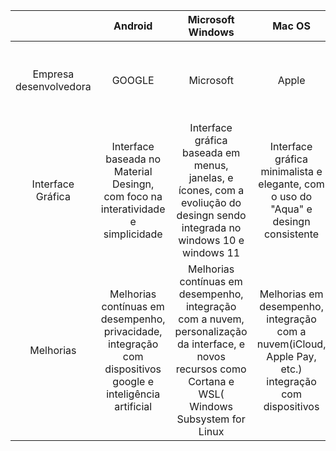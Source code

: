 |                | Android | Microsoft Windows | Mac OS | IOS | Linux |
| :------------: | :-------: | :-----------------: | :------: | :---: | :------:| 
| Empresa desenvolvedora | GOOGLE | Microsoft | Apple | Apple | Software de código aberto criado por Linus Torvads, e editado pela comunidade de usuários|
| Interface Gráfica | Interface baseada no Material Desingn, com foco na interatividade e simplicidade | Interface gráfica baseada em menus, janelas, e ícones, com a evoliução do desingn sendo integrada no windows 10 e windows 11 | Interface gráfica minimalista e elegante, com o uso do "Aqua" e desingn consistente | Interface gráfica intuitiva e elegante, com ênfase em ícones grandes | Desenvolvido pela comunidade de código aberto, com contribuições de empresas como Red Hat e Canonical(Ubuntu)
| Melhorias | Melhorias contínuas em desempenho, privacidade, integração com dispositivos google e inteligência artificial | Melhorias contínuas em desempenho, integração com a nuvem, personalização da interface, e novos recursos como Cortana e WSL( Windows Subsystem for Linux | Melhorias em desempenho, integração com a nuvem(iCloud, Apple Pay, etc.) integração com dispositivos |  
